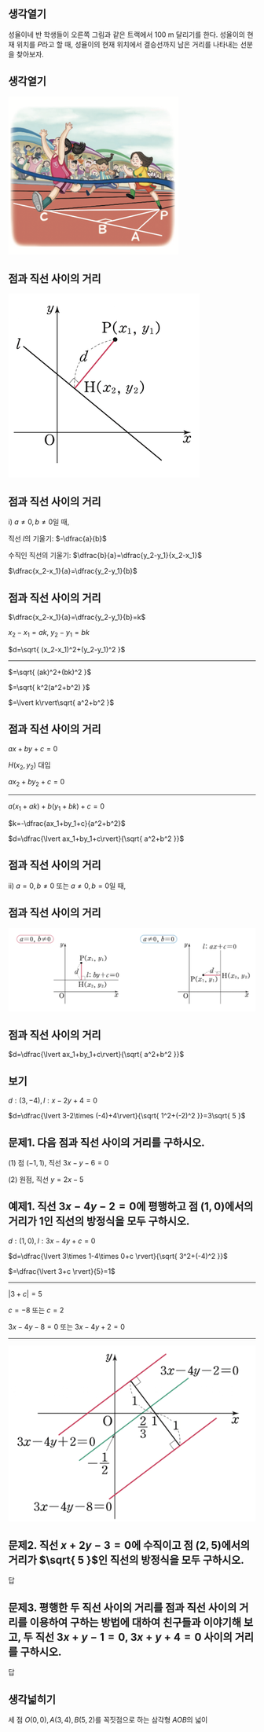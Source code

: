 
## 생각열기

성율이네 반 학생들이 오른쪽 그림과 같은 트랙에서 100 m 달리기를 한다. 성율이의 현재 위치를 $P$라고 할 때, 성율이의 현재 위치에서 결승선까지 남은 거리를 나타내는 선분을 찾아보자.

## 생각열기

![](Pasted%20image%2020250724220209.png)

## 점과 직선 사이의 거리

![](Pasted%20image%2020250724220615.png)

## 점과 직선 사이의 거리

$\text{i) }a\neq 0, b\neq 0$일 때,

직선 $l$의 기울기: $-\dfrac{a}{b}$

수직인 직선의 기울기: $\dfrac{b}{a}=\dfrac{y_2-y_1}{x_2-x_1}$

$\dfrac{x_2-x_1}{a}=\dfrac{y_2-y_1}{b}$

## 점과 직선 사이의 거리

$\dfrac{x_2-x_1}{a}=\dfrac{y_2-y_1}{b}=k$

$x_2-x_1=ak$, $y_2-y_1=bk$

$d=\sqrt{ (x_2-x_1)^2+(y_2-y_1)^2 }$

---

$=\sqrt{ (ak)^2+(bk)^2 }$

$=\sqrt{ k^2(a^2+b^2) }$

$=\lvert k\rvert\sqrt{ a^2+b^2 }$

## 점과 직선 사이의 거리

$ax+by+c=0$

$H(x_2, y_2)$ 대입

$ax_2+by_2+c=0$

---

$a(x_1+ak)+b(y_1+bk)+c=0$

$k=-\dfrac{ax_1+by_1+c}{a^2+b^2}$

$d=\dfrac{\lvert ax_1+by_1+c\rvert}{\sqrt{ a^2+b^2 }}$

## 점과 직선 사이의 거리

$\text{ii) }a= 0, b\neq 0$ 또는 $a\neq 0, b=0$일 때,

## 점과 직선 사이의 거리

![](Pasted%20image%2020250724224934.png)

## 점과 직선 사이의 거리

$d=\dfrac{\lvert ax_1+by_1+c\rvert}{\sqrt{ a^2+b^2 }}$

## 보기

$d: (3, -4), l:x-2y+4=0$

$d=\dfrac{\lvert 3-2\times (-4)+4\rvert}{\sqrt{ 1^2+(-2)^2 }}=3\sqrt{ 5 }$

## 문제1. 다음 점과 직선 사이의 거리를 구하시오. 

(1) 점 $(-1, 1)$, 직선 $3x-y-6=0$

(2) 원점, 직선 $y=2x-5$

## 예제1. 직선 $3x-4y-2=0$에 평행하고 점 $(1, 0)$에서의 거리가 $1$인 직선의 방정식을 모두 구하시오. 

$d:(1, 0), l:3x-4y+c=0$

$d=\dfrac{\lvert 3\times 1-4\times 0+c \rvert}{\sqrt{ 3^2+(-4)^2 }}$

$=\dfrac{\lvert 3+c \rvert}{5}=1$

---

$\lvert 3+c \rvert=5$

$c=-8$ 또는 $c=2$

$3x-4y-8=0$ 또는 $3x-4y+2=0$

---

![](Pasted%20image%2020250724231111.png)

## 문제2. 직선 $x+2y-3=0$에 수직이고 점 $(2, 5)$에서의 거리가 $\sqrt{ 5 }$인 직선의 방정식을 모두 구하시오. 

답

## 문제3. 평행한 두 직선 사이의 거리를 점과 직선 사이의 거리를 이용하여 구하는 방법에 대하여 친구들과 이야기해 보고, 두 직선 $3x+y-1=0$, $3x+y+4=0$ 사이의 거리를 구하시오. 

답

## 생각넓히기

세 점 $O(0, 0), A(3, 4), B(5, 2)$를 꼭짓점으로 하는 삼각형 $AOB$의 넓이

